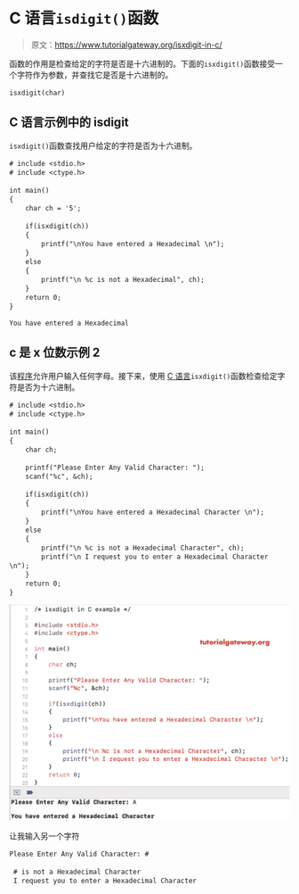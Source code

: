 # C 语言`isdigit()`函数

> 原文：<https://www.tutorialgateway.org/isxdigit-in-c/>

函数的作用是检查给定的字符是否是十六进制的。下面的`isxdigit()`函数接受一个字符作为参数，并查找它是否是十六进制的。

```
isxdigit(char)
```

## C 语言示例中的 isdigit

`isxdigit()`函数查找用户给定的字符是否为十六进制。

```
# include <stdio.h>
# include <ctype.h>

int main()
{
    char ch = '5';

    if(isxdigit(ch))
    {
        printf("\nYou have entered a Hexadecimal \n");
    }
    else
    {
        printf("\n %c is not a Hexadecimal", ch);
    }
    return 0;
}
```

```
You have entered a Hexadecimal
```

## c 是 x 位数示例 2

该[程序](https://www.tutorialgateway.org/c-programming-examples/)允许用户输入任何字母。接下来，使用 [C 语言](https://www.tutorialgateway.org/c-programming/)`isxdigit()`函数检查给定字符是否为十六进制。

```
# include <stdio.h>
# include <ctype.h>

int main()
{
    char ch;

    printf("Please Enter Any Valid Character: ");
    scanf("%c", &ch);

    if(isxdigit(ch))
    {
        printf("\nYou have entered a Hexadecimal Character \n");
    }
    else
    {
        printf("\n %c is not a Hexadecimal Character", ch);
        printf("\n I request you to enter a Hexadecimal Character \n");
    }
    return 0;
}
```

![isxdigit in C programming 2](img/e35dbe6be80ebd64d90b532249b1bb58.png)

让我输入另一个字符

```
Please Enter Any Valid Character: #

 # is not a Hexadecimal Character
 I request you to enter a Hexadecimal Character 
```